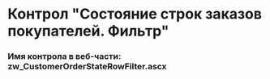 ﻿---
description: 2.6.0.0
---
# Контрол "Состояние строк заказов покупателей. Фильтр"
### Имя контрола в веб-части: zw_CustomerOrderStateRowFilter.ascx

